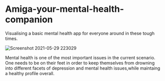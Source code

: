 # Amiga-your-mental-health-companion
Visualising a basic mental health app for everyone around in these tough times.

![Screenshot 2021-05-29 223029](https://user-images.githubusercontent.com/69161722/120078545-996fc600-c0cd-11eb-8ffd-dcb4f44f6932.jpg)
 
 Mental health is one of the most important issues in the current scenario. One needs to be on their feet in order to keep themselves from drowning into different facets of depression and mental health issues,while maintaing a healthy profile overall.

